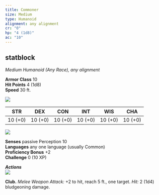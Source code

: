 ```yaml
---
title: Commoner
size: Medium
type: Humanoid
alignment: any alignment
cr: "0"
hp: "4 (1d8)"
ac: "10"
---
```


## statblock
_Medium Humanoid (Any Race), any alignment_

**Armor Class** 10  
**Hit Points** 4 (1d8)  
**Speed** 30 ft.

![](https://www.dndbeyond.com/file-attachments/0/579/stat-block-header-bar.svg)

|STR|DEX|CON|INT|WIS|CHA|
|---|---|---|---|---|---|
|10 (+0)|10 (+0)|10 (+0)|10 (+0)|10 (+0)|10 (+0)|

![](https://www.dndbeyond.com/file-attachments/0/579/stat-block-header-bar.svg)

**Senses** passive Perception 10  
**Languages** any one language (usually Common)  
**Proficiency Bonus** +2  
**Challenge** 0 (10 XP)

_**Actions**_  
![](https://www.dndbeyond.com/file-attachments/0/579/stat-block-header-bar.svg)

**Club.** _Melee Weapon Attack:_ +2 to hit, reach 5 ft., one target. _Hit:_ 2 (1d4) bludgeoning damage.
